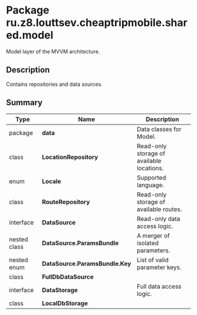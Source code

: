 # Package ru.z8.louttsev.cheaptripmobile.shared.model

Model layer of the MVVM architecture.

## Description

Contains repositories and data sources.

## Summary

Type                  | Name                            | Description
----------------------|---------------------------------|-----------------------------------------------
package               | **data**                        | Data classes for Model.
class                 | **LocationRepository**          | Read-only storage of available locations.
enum                  | **Locale**                      | Supported language.
class                 | **RouteRepository**             | Read-only storage of available routes.
interface             | **DataSource**                  | Read-only data access logic.
nested class          | **DataSource.ParamsBundle**     | A merger of isolated parameters.
nested enum           | **DataSource.ParamsBundle.Key** | List of valid parameter keys.
class                 | **FullDbDataSource**            | 
interface             | **DataStorage**                 | Full data access logic.
class                 | **LocalDbStorage**              | 